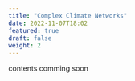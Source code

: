```yaml
---
title: "Complex Climate Networks"
date: 2022-11-07T18:02
featured: true
draft: false
weight: 2
---
```


contents comming soon